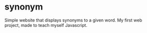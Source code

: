 # synonym
Simple website that displays synonyms to a given word. My first web project, made to teach myself Javascript.
